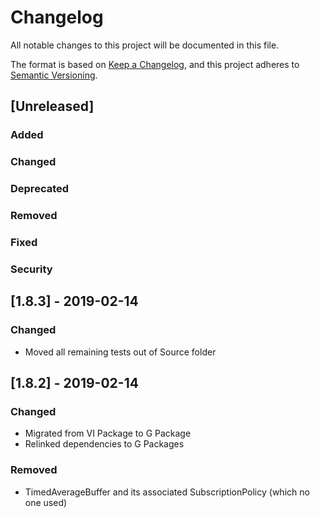 # Changelog
All notable changes to this project will be documented in this file.

The format is based on [Keep a Changelog](https://keepachangelog.com/en/1.0.0/),
and this project adheres to [Semantic Versioning](https://semver.org/spec/v2.0.0.html).

## [Unreleased]
### Added
### Changed
### Deprecated
### Removed
### Fixed
### Security

## [1.8.3] - 2019-02-14
### Changed
- Moved all remaining tests out of Source folder

## [1.8.2] - 2019-02-14
### Changed
- Migrated from VI Package to G Package
- Relinked dependencies to G Packages
### Removed
- TimedAverageBuffer and its associated SubscriptionPolicy (which no one used)